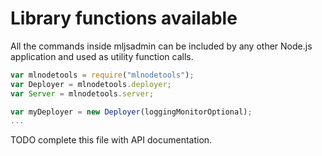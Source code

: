 # Library functions available

All the commands inside mljsadmin can be included by any other Node.js application and used as utility function
calls.

```javascript
var mlnodetools = require("mlnodetools");
var Deployer = mlnodetools.deployer;
var Server = mlnodetools.server;

var myDeployer = new Deployer(loggingMonitorOptional);
...
```

TODO complete this file with API documentation.
